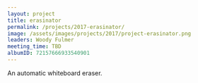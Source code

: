 ```yaml
---
layout: project
title: erasinator
permalink: /projects/2017-erasinator/
image: /assets/images/projects/2017/project-erasinator.png
leaders: Woody Fulmer
meeting_time: TBD
albumID: 72157666933540901
---
```


An automatic whiteboard eraser.
